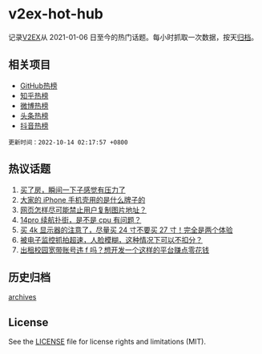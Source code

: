 # v2ex-hot-hub

 记录[V2EX](https://www.v2ex.com/)从 2021-01-06 日至今的热门话题。每小时抓取一次数据，按天[归档](archives)。
 
 ## 相关项目

- [GitHub热榜](https://github.com/snaildev/github-hot-hub)
- [知乎热榜](https://github.com/snaildev/zhihu-hot-hub)
- [微博热榜](https://github.com/snaildev/weibo-hot-hub)
- [头条热榜](https://github.com/snaildev/toutiao-hot-hub)
- [抖音热榜](https://github.com/snaildev/douyin-hot-hub)


 `更新时间：2022-10-14 02:17:57 +0800`

## 热议话题

1. [买了房，瞬间一下子感觉有压力了](https://www.v2ex.com/t/886535)
1. [大家的 iPhone 手机壳用的是什么牌子的](https://www.v2ex.com/t/886614)
1. [网页怎样尽可能禁止用户复制图片地址？](https://www.v2ex.com/t/886546)
1. [14pro 续航扑街，是不是 cpu 有问题？](https://www.v2ex.com/t/886566)
1. [买 4k 显示器的注意了，尽量买 24 寸不要买 27 寸！完全是两个体验](https://www.v2ex.com/t/886674)
1. [被电子监控抓拍超速，人脸模糊，这种情况下可以不扣分？](https://www.v2ex.com/t/886607)
1. [出租校园宽带账号违 f 吗？想开发一个这样的平台赚点零花钱](https://www.v2ex.com/t/886568)

## 历史归档

[archives](archives)

## License

See the [LICENSE](LICENSE) file for license rights and limitations (MIT).
